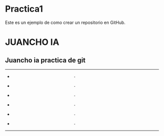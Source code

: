 # Practica1
Este es un ejemplo de como crear un repositorio en GitHub.

<h1> JUANCHO IA </h1>
<h2> Juancho ia practica de git </h2>

-----------------------------------
-                                 -
-                                 -
-                                 -                               
-                                 -
-                                 -
-                                 -
------------------------------------
